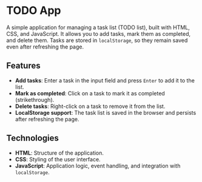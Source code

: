 # TODO App

A simple application for managing a task list (TODO list), built with HTML, CSS, and JavaScript. It allows you to add tasks, mark them as completed, and delete them. Tasks are stored in `localStorage`, so they remain saved even after refreshing the page.

## Features
- **Add tasks**: Enter a task in the input field and press `Enter` to add it to the list.
- **Mark as completed**: Click on a task to mark it as completed (strikethrough).
- **Delete tasks**: Right-click on a task to remove it from the list.
- **LocalStorage support**: The task list is saved in the browser and persists after refreshing the page.

## Technologies
- **HTML**: Structure of the application.
- **CSS**: Styling of the user interface.
- **JavaScript**: Application logic, event handling, and integration with `localStorage`.
